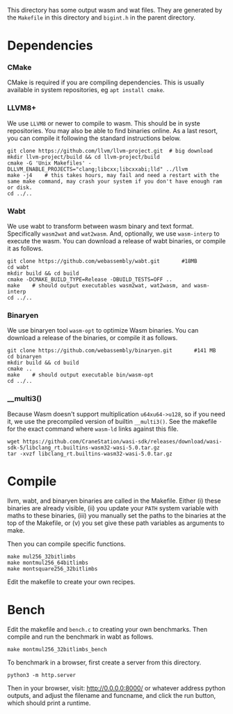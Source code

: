 This directory has some output wasm and wat files. They are generated by the `Makefile` in this directory and `bigint.h` in the parent directory.

# Dependencies

### CMake

CMake is required if you are compiling dependencies. This is usually available in system repositories, eg `apt install cmake`.

### LLVM8+

We use `LLVM8` or newer to compile to wasm. This should be in syste repositories. You may also be able to find binaries online. As a last resort, you can compile it following the standard instructions below.

```
git clone https://github.com/llvm/llvm-project.git	# big download
mkdir llvm-project/build && cd llvm-project/build
cmake -G 'Unix Makefiles' -DLLVM_ENABLE_PROJECTS="clang;libcxx;libcxxabi;lld" ../llvm
make -j4	# this takes hours, may fail and need a restart with the same make command, may crash your system if you don't have enough ram or disk.
cd ../..
```

### Wabt

We use wabt to transform between wasm binary and text format. Specifically `wasm2wat` and `wat2wasm`. And, optionally, we use `wasm-interp` to execute the wasm. You can download a release of wabt binaries, or compile it as follows.

```
git clone https://github.com/webassembly/wabt.git       #18MB
cd wabt
mkdir build && cd build
cmake -DCMAKE_BUILD_TYPE=Release -DBUILD_TESTS=OFF ..
make    # should output executables wasm2wat, wat2wasm, and wasm-interp
cd ../..
```

### Binaryen

We use binaryen tool `wasm-opt` to optimize Wasm binaries. You can download a release of the binaries, or compile it as follows.
```
git clone https://github.com/webassembly/binaryen.git       #141 MB
cd binaryen
mkdir build && cd build
cmake ..
make    # should output executable bin/wasm-opt
cd ../..
```

### __multi3()

Because Wasm doesn't support multiplication `u64xu64->u128`, so if you need it, we use the precompiled version of builtin `__multi3()`. See the makefile for the exact command where `wasm-ld` links against this file.
```
wget https://github.com/CraneStation/wasi-sdk/releases/download/wasi-sdk-5/libclang_rt.builtins-wasm32-wasi-5.0.tar.gz
tar -xvzf libclang_rt.builtins-wasm32-wasi-5.0.tar.gz
```


# Compile

llvm, wabt, and binaryen binaries are called in the Makefile. Either (i) these binaries are already visible, (ii) you update your `PATH` system variable with maths to these binaries, (iii) you manually set the paths to the binaries at the top of the Makefile, or (v) you set give these path variables as arguments to make.

Then you can compile specific functions.

```
make mul256_32bitlimbs
make montmul256_64bitlimbs
make montsquare256_32bitlimbs
```

Edit the makefile to create your own recipes.


# Bench

Edit the makefile and `bench.c` to creating your own benchmarks. Then compile and run the benchmark in wabt as follows.

```
make montmul256_32bitlimbs_bench
```

To benchmark in a browser, first create a server from this directory.

```
python3 -m http.server
```

Then in your browser, visit: http://0.0.0.0:8000/ or whatever address python outputs, and adjust the filename and funcname, and click the run button, which should print a runtime.

